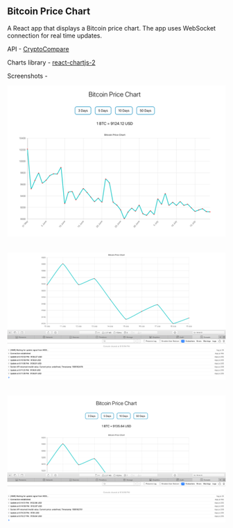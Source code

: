 ## Bitcoin Price Chart

A React app that displays a Bitcoin price chart. The app uses WebSocket connection for real time updates.

API - [CryptoCompare](https://min-api.cryptocompare.com/documentation)

Charts library - [react-chartjs-2](https://www.npmjs.com/package/react-chartjs-2)

Screenshots - 

![ss-1](./ss/ss-1.png)<br/><br/><br/>
![ss-2](./ss/ss-2.png)<br/><br/><br/>
![ss-3](./ss/ss-3.png)